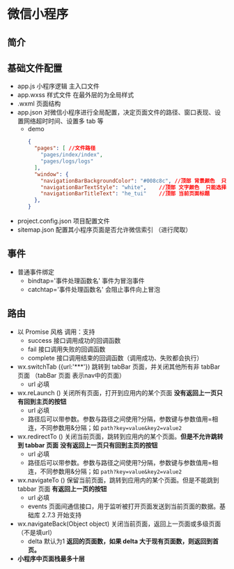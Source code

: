 # 微信小程序
## 简介

## 基础文件配置
- app.js 小程序逻辑 主入口文件 
- app.wxss 样式文件 在最外层的为全局样式
- .wxml	页面结构
- app.json 对微信小程序进行全局配置，决定页面文件的路径、窗口表现、设置网络超时时间、设置多 tab 等
  - demo
    ```json
    {
      "pages": [ //文件路径  
        "pages/index/index",
        "pages/logs/logs"
      ],
      "window": {
        "navigationBarBackgroundColor": "#008c8c", //顶部 背景颜色  只能使用 16进制的颜色
        "navigationBarTextStyle": "white",    //顶部 文字颜色  只能选择 white 或 black 黑白色
        "navigationBarTitleText": "he_tui"    //顶部 当前页面标题
      },
    }
    ```
- project.config.json 项目配置文件
- sitemap.json 配置其小程序页面是否允许微信索引 （进行爬取）

## 事件
- 普通事件绑定
  - bindtap='事件处理函数名' 事件为冒泡事件
  - catchtap='事件处理函数名' 会阻止事件向上冒泡

## 路由
- 以 Promise 风格 调用：支持
  - success 接口调用成功的回调函数
  - fail 接口调用失败的回调函数
  - complete 接口调用结束的回调函数（调用成功、失败都会执行）
- wx.switchTab ({url:'***'}) 跳转到 tabBar 页面，并关闭其他所有非 tabBar 页面  （tabBar 页面 表示nav中的页面）
  - url 必填
- wx.reLaunch () 关闭所有页面，打开到应用内的某个页面   **没有返回上一页只有回到主页的按钮**
  - url 必填
  - 路径后可以带参数。参数与路径之间使用?分隔，参数键与参数值用=相连，不同参数用&分隔；如 `path?key=value&key2=value2`
- wx.redirectTo () 关闭当前页面，跳转到应用内的某个页面。**但是不允许跳转到 tabbar 页面** **没有返回上一页只有回到主页的按钮**
  - url 必填
  - 路径后可以带参数。参数与路径之间使用?分隔，参数键与参数值用=相连，不同参数用&分隔；如 `path?key=value&key2=value2`
- wx.navigateTo () 保留当前页面，跳转到应用内的某个页面。但是不能跳到 tabbar 页面 **有返回上一页的按钮**
  - url 必填  
  - events  页面间通信接口，用于监听被打开页面发送到当前页面的数据。基础库 2.7.3 开始支持
- wx.navigateBack(Object object) 关闭当前页面，返回上一页面或多级页面 （不是填url）
  - delta 默认为1  **返回的页面数，如果 delta 大于现有页面数，则返回到首页。**
- **小程序中页面栈最多十层**
# 